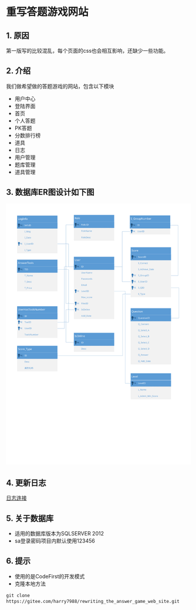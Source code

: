 # 重写答题游戏网站
## 1. 原因
第一版写的比较混乱，每个页面的css也会相互影响，还缺少一些功能。

## 2. 介绍
我们做希望做的答题游戏的网站，包含以下模块
- 用户中心
- 登陆界面
- 首页
- 个人答题
- PK答题
- 分数排行榜
- 道具
- 日志
- 用户管理
- 题库管理
- 道具管理


## 3. 数据库ER图设计如下图

![ER图](./ERD.svg )

## 4. 更新日志

[日志连接](./日志.md)

## 5. 关于数据库
- 适用的数据库版本为SQLSERVER 2012
- sa登录密码项目内默认使用123456

## 6. 提示
- 使用的是CodeFirst的开发模式
- 克隆本地方法
```
git clone https://gitee.com/harry7988/rewriting_the_answer_game_web_site.git
```

